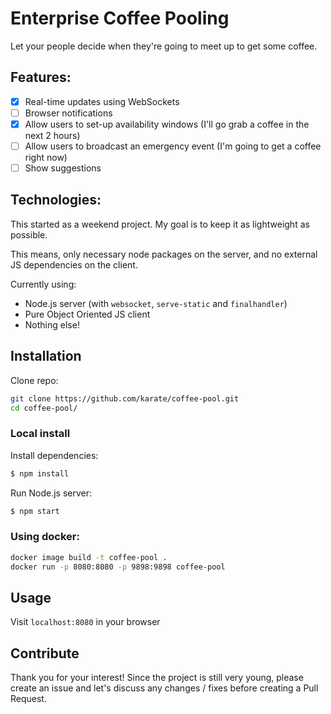 # Enterprise Coffee Pooling

Let your people decide when they're going to meet up to get some coffee.

## Features:
- [x] Real-time updates using WebSockets
- [ ] Browser notifications
- [x] Allow users to set-up availability windows (I'll go grab a coffee in the next 2 hours)
- [ ] Allow users to broadcast an emergency event (I'm going to get a coffee right now)
- [ ] Show suggestions

## Technologies:
This started as a weekend project. My goal is to keep it as lightweight as possible.

This means, only necessary node packages on the server, and no external JS dependencies
on the client.

Currently using:
- Node.js server (with `websocket`, `serve-static` and `finalhandler`)
- Pure Object Oriented JS client
- Nothing else!

## Installation
Clone repo:
```bash
git clone https://github.com/karate/coffee-pool.git
cd coffee-pool/
```

### Local install
Install dependencies:
```bash
$ npm install
```
Run Node.js server:
```bash
$ npm start
```

### Using docker:
```bash
docker image build -t coffee-pool .
docker run -p 8080:8080 -p 9898:9898 coffee-pool
```

## Usage
Visit `localhost:8080` in your browser

## Contribute
Thank you for your interest!
Since the project is still very young, please create an issue and let's discuss any changes / fixes before creating a Pull Request.
